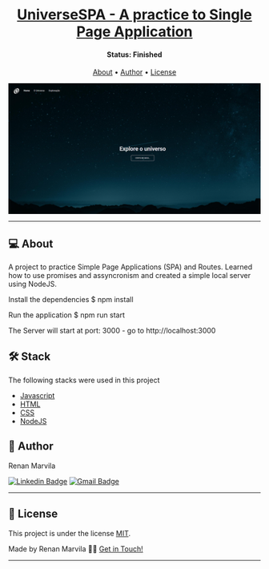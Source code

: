 <h1 align="center">
    <a href="#"> UniverseSPA - A practice to Single Page Application </a>
</h1>


<h4 align="center"> 
	 Status: Finished
</h4>

<p align="center">
 <a href="#-About">About</a> •
 <a href="#-author">Author</a> • 
 <a href="#-License">License</a>
</p>

<p align="center" style="display: flex; align-items: flex-start; justify-content: center;">
  <img alt="universespa" title="#univspa" src="./app/assets/UniverseSPA.png" width="100%">

</p>

---

## 💻 About

A project to practice Simple Page Applications (SPA) and Routes. Learned how to use promises and assyncronism and created a
simple local server using NodeJS.

Install the dependencies
$ npm install

Run the application 
$ npm run start

The Server will start at port: 3000 - go to http://localhost:3000

## 🛠 Stack

The following stacks were used in this project

- [Javascript](https://developer.mozilla.org/pt-BR/docs/Web/JavaScript)
- [HTML](https://developer.mozilla.org/pt-BR/docs/Web/HTML)
- [CSS](https://developer.mozilla.org/pt-BR/docs/Web/CSS)
- [NodeJS](https://nodejs.org/en/)

## 🦸 Author

Renan Marvila

[![Linkedin Badge](https://img.shields.io/badge/-Marvila-blue?style=flat-square&logo=Linkedin&logoColor=white&link=https://www.linkedin.com/in/renanmarvila/)](https://www.linkedin.com/in/renanmarvila/) 
[![Gmail Badge](https://img.shields.io/badge/-renan.marvilla@gmail.com-c14438?style=flat-square&logo=Gmail&logoColor=white&link=mailto:renan.marvilla@gmail.com)](mailto:renan.marvilla@gmail.com)

---

## 📝 License

This project is under the license [MIT](./LICENSE).

Made by Renan Marvila 👋🏽 [Get in Touch!](Https://www.linkedin.com/in/renanmarvila/)

---
